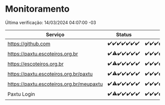 # Monitoramento

Última verificação: 14/03/2024 04:07:00 -03

|Serviço|Status|Últimas 24h|
|---|---|---|
|https://github.com|<span title="2024-03-07: OK=24">✔️</span><span title="2024-03-08: OK=24">✔️</span><span title="2024-03-09: OK=24">✔️</span><span title="2024-03-10: OK=24">✔️</span><span title="2024-03-11: OK=24">✔️</span><span title="2024-03-12: OK=24">✔️</span><span title="2024-03-13: OK=8">✔️</span>|<span title="13/03/2024 05:08:00 -03 : 200">✔️</span><span title="13/03/2024 06:07:00 -03 : 200">✔️</span><span title="13/03/2024 07:06:00 -03 : 200">✔️</span><span title="13/03/2024 08:07:00 -03 : 200">✔️</span><span title="13/03/2024 09:11:00 -03 : 200">✔️</span><span title="13/03/2024 10:05:00 -03 : 200">✔️</span><span title="13/03/2024 11:06:00 -03 : 200">✔️</span><span title="13/03/2024 14:06:00 -03 : 200">✔️</span><span title="13/03/2024 15:07:00 -03 : 200">✔️</span><span title="13/03/2024 16:03:00 -03 : 200">✔️</span><span title="13/03/2024 17:06:00 -03 : 200">✔️</span><span title="13/03/2024 18:04:00 -03 : 200">✔️</span><span title="13/03/2024 19:05:00 -03 : 200">✔️</span><span title="13/03/2024 20:06:00 -03 : 200">✔️</span><span title="13/03/2024 21:29:00 -03 : 200">✔️</span><span title="13/03/2024 22:38:00 -03 : 200">✔️</span><span title="13/03/2024 23:12:00 -03 : 200">✔️</span><span title="14/03/2024 00:07:00 -03 : 200">✔️</span><span title="14/03/2024 01:07:00 -03 : 200">✔️</span><span title="14/03/2024 02:06:00 -03 : 200">✔️</span><span title="14/03/2024 03:08:00 -03 : 200">✔️</span><span title="14/03/2024 04:07:00 -03 : 200">✔️</span>|
|https://paxtu.escoteiros.org.br|<span title="2024-03-07: OK=24">✔️</span><span title="2024-03-08: OK=23, Falhas=1">⚠️</span><span title="2024-03-09: OK=24">✔️</span><span title="2024-03-10: OK=24">✔️</span><span title="2024-03-11: OK=24">✔️</span><span title="2024-03-12: OK=24">✔️</span><span title="2024-03-13: OK=8">✔️</span>|<span title="13/03/2024 05:08:00 -03 : 200">✔️</span><span title="13/03/2024 06:07:00 -03 : 200">✔️</span><span title="13/03/2024 07:06:00 -03 : 200">✔️</span><span title="13/03/2024 08:07:00 -03 : 200">✔️</span><span title="13/03/2024 09:11:00 -03 : 200">✔️</span><span title="13/03/2024 10:05:00 -03 : 200">✔️</span><span title="13/03/2024 11:06:00 -03 : 200">✔️</span><span title="13/03/2024 14:06:00 -03 : 200">✔️</span><span title="13/03/2024 15:07:00 -03 : 200">✔️</span><span title="13/03/2024 16:03:00 -03 : 200">✔️</span><span title="13/03/2024 17:06:00 -03 : 200">✔️</span><span title="13/03/2024 18:04:00 -03 : 200">✔️</span><span title="13/03/2024 19:05:00 -03 : 200">✔️</span><span title="13/03/2024 20:06:00 -03 : 200">✔️</span><span title="13/03/2024 21:29:00 -03 : 200">✔️</span><span title="13/03/2024 22:38:00 -03 : 200">✔️</span><span title="13/03/2024 23:12:00 -03 : 200">✔️</span><span title="14/03/2024 00:07:00 -03 : 200">✔️</span><span title="14/03/2024 01:07:00 -03 : 200">✔️</span><span title="14/03/2024 02:06:00 -03 : 200">✔️</span><span title="14/03/2024 03:08:00 -03 : 200">✔️</span><span title="14/03/2024 04:07:00 -03 : 200">✔️</span>|
|https://escoteiros.org.br|<span title="2024-03-07: OK=24">✔️</span><span title="2024-03-08: OK=23, Falhas=1">⚠️</span><span title="2024-03-09: OK=24">✔️</span><span title="2024-03-10: OK=24">✔️</span><span title="2024-03-11: OK=24">✔️</span><span title="2024-03-12: OK=24">✔️</span><span title="2024-03-13: OK=8">✔️</span>|<span title="13/03/2024 05:08:00 -03 : 200">✔️</span><span title="13/03/2024 06:07:00 -03 : 200">✔️</span><span title="13/03/2024 07:06:00 -03 : 200">✔️</span><span title="13/03/2024 08:07:00 -03 : 200">✔️</span><span title="13/03/2024 09:11:00 -03 : 200">✔️</span><span title="13/03/2024 10:05:00 -03 : 200">✔️</span><span title="13/03/2024 11:06:00 -03 : 200">✔️</span><span title="13/03/2024 14:06:00 -03 : 200">✔️</span><span title="13/03/2024 15:07:00 -03 : 200">✔️</span><span title="13/03/2024 16:03:00 -03 : 200">✔️</span><span title="13/03/2024 17:06:00 -03 : 200">✔️</span><span title="13/03/2024 18:04:00 -03 : 200">✔️</span><span title="13/03/2024 19:05:00 -03 : 200">✔️</span><span title="13/03/2024 20:06:00 -03 : 200">✔️</span><span title="13/03/2024 21:29:00 -03 : 200">✔️</span><span title="13/03/2024 22:38:00 -03 : 200">✔️</span><span title="13/03/2024 23:12:00 -03 : 200">✔️</span><span title="14/03/2024 00:07:00 -03 : 200">✔️</span><span title="14/03/2024 01:07:00 -03 : 200">✔️</span><span title="14/03/2024 02:06:00 -03 : 200">✔️</span><span title="14/03/2024 03:08:00 -03 : 200">✔️</span><span title="14/03/2024 04:07:00 -03 : 200">✔️</span>|
|https://paxtu.escoteiros.org.br/paxtu|<span title="2024-03-07: OK=24">✔️</span><span title="2024-03-08: OK=23, Falhas=1">⚠️</span><span title="2024-03-09: OK=24">✔️</span><span title="2024-03-10: OK=24">✔️</span><span title="2024-03-11: OK=24">✔️</span><span title="2024-03-12: OK=24">✔️</span><span title="2024-03-13: OK=8">✔️</span>|<span title="13/03/2024 05:08:00 -03 : 200">✔️</span><span title="13/03/2024 06:07:00 -03 : 200">✔️</span><span title="13/03/2024 07:06:00 -03 : 200">✔️</span><span title="13/03/2024 08:07:00 -03 : 200">✔️</span><span title="13/03/2024 09:11:00 -03 : 200">✔️</span><span title="13/03/2024 10:05:00 -03 : 200">✔️</span><span title="13/03/2024 11:06:00 -03 : 200">✔️</span><span title="13/03/2024 14:06:00 -03 : 200">✔️</span><span title="13/03/2024 15:07:00 -03 : 200">✔️</span><span title="13/03/2024 16:03:00 -03 : 200">✔️</span><span title="13/03/2024 17:06:00 -03 : 200">✔️</span><span title="13/03/2024 18:04:00 -03 : 200">✔️</span><span title="13/03/2024 19:05:00 -03 : 200">✔️</span><span title="13/03/2024 20:06:00 -03 : 200">✔️</span><span title="13/03/2024 21:29:00 -03 : 200">✔️</span><span title="13/03/2024 22:38:00 -03 : 200">✔️</span><span title="13/03/2024 23:12:00 -03 : 200">✔️</span><span title="14/03/2024 00:07:00 -03 : 200">✔️</span><span title="14/03/2024 01:07:00 -03 : 200">✔️</span><span title="14/03/2024 02:06:00 -03 : 200">✔️</span><span title="14/03/2024 03:08:00 -03 : 200">✔️</span><span title="14/03/2024 04:07:00 -03 : 200">✔️</span>|
|https://paxtu.escoteiros.org.br/meupaxtu|<span title="2024-03-07: OK=24">✔️</span><span title="2024-03-08: OK=23, Falhas=1">⚠️</span><span title="2024-03-09: OK=24">✔️</span><span title="2024-03-10: OK=24">✔️</span><span title="2024-03-11: OK=24">✔️</span><span title="2024-03-12: OK=24">✔️</span><span title="2024-03-13: OK=8">✔️</span>|<span title="13/03/2024 05:08:00 -03 : 200">✔️</span><span title="13/03/2024 06:07:00 -03 : 200">✔️</span><span title="13/03/2024 07:06:00 -03 : 200">✔️</span><span title="13/03/2024 08:07:00 -03 : 200">✔️</span><span title="13/03/2024 09:11:00 -03 : 200">✔️</span><span title="13/03/2024 10:05:00 -03 : 200">✔️</span><span title="13/03/2024 11:06:00 -03 : 200">✔️</span><span title="13/03/2024 14:06:00 -03 : 200">✔️</span><span title="13/03/2024 15:07:00 -03 : 200">✔️</span><span title="13/03/2024 16:03:00 -03 : 200">✔️</span><span title="13/03/2024 17:06:00 -03 : 200">✔️</span><span title="13/03/2024 18:04:00 -03 : 200">✔️</span><span title="13/03/2024 19:05:00 -03 : 200">✔️</span><span title="13/03/2024 20:06:00 -03 : 200">✔️</span><span title="13/03/2024 21:29:00 -03 : 200">✔️</span><span title="13/03/2024 22:38:00 -03 : 200">✔️</span><span title="13/03/2024 23:12:00 -03 : 200">✔️</span><span title="14/03/2024 00:07:00 -03 : 200">✔️</span><span title="14/03/2024 01:07:00 -03 : 200">✔️</span><span title="14/03/2024 02:06:00 -03 : 200">✔️</span><span title="14/03/2024 03:08:00 -03 : 200">✔️</span><span title="14/03/2024 04:07:00 -03 : 200">✔️</span>|
|Paxtu Login|<span title="2024-03-07: OK=24">✔️</span><span title="2024-03-08: OK=23, Falhas=1">⚠️</span><span title="2024-03-09: OK=24">✔️</span><span title="2024-03-10: OK=24">✔️</span><span title="2024-03-11: OK=24">✔️</span><span title="2024-03-12: OK=24">✔️</span><span title="2024-03-13: OK=8">✔️</span>|<span title="13/03/2024 05:08:00 -03 : 200">✔️</span><span title="13/03/2024 06:07:00 -03 : 200">✔️</span><span title="13/03/2024 07:06:00 -03 : 200">✔️</span><span title="13/03/2024 08:07:00 -03 : 200">✔️</span><span title="13/03/2024 09:11:00 -03 : 200">✔️</span><span title="13/03/2024 10:05:00 -03 : 200">✔️</span><span title="13/03/2024 11:06:00 -03 : 200">✔️</span><span title="13/03/2024 14:06:00 -03 : 200">✔️</span><span title="13/03/2024 15:07:00 -03 : 200">✔️</span><span title="13/03/2024 16:03:00 -03 : 200">✔️</span><span title="13/03/2024 17:06:00 -03 : 200">✔️</span><span title="13/03/2024 18:04:00 -03 : 200">✔️</span><span title="13/03/2024 19:05:00 -03 : 200">✔️</span><span title="13/03/2024 20:06:00 -03 : 200">✔️</span><span title="13/03/2024 21:29:00 -03 : 200">✔️</span><span title="13/03/2024 22:38:00 -03 : 200">✔️</span><span title="13/03/2024 23:12:00 -03 : 200">✔️</span><span title="14/03/2024 00:07:00 -03 : 200">✔️</span><span title="14/03/2024 01:07:00 -03 : 200">✔️</span><span title="14/03/2024 02:06:00 -03 : 200">✔️</span><span title="14/03/2024 03:08:00 -03 : 200">✔️</span><span title="14/03/2024 04:07:00 -03 : 200">✔️</span>|
